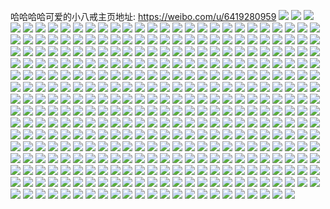 哈哈哈哈可爱的小八戒主页地址: https://weibo.com/u/6419280959 
![](https://wx4.sinaimg.cn/mw2000/0070qEdFly1h9gcznrmmzj30tz0mi0yc.jpg) 
![](https://wx4.sinaimg.cn/mw2000/0070qEdFly1h9es4hrf8bj32c03401kz.jpg) 
![](https://wx4.sinaimg.cn/mw2000/0070qEdFly1h9dodjisgoj31hc0u04cq.jpg) 
![](https://wx4.sinaimg.cn/mw2000/0070qEdFly1h9cndttk2gj30wi1yc4qp.jpg) 
![](https://wx4.sinaimg.cn/mw2000/0070qEdFly1h9chc9cj9xj30u01sxq9d.jpg) 
![](https://wx4.sinaimg.cn/mw2000/0070qEdFly1h9chdk0uaoj30u01sxk02.jpg) 
![](https://wx4.sinaimg.cn/mw2000/0070qEdFly1h9b43jujelj30wi1kzwoq.jpg) 
![](https://wx4.sinaimg.cn/mw2000/0070qEdFly1h9b43kf4r3j30wi1kl7dn.jpg) 
![](https://wx4.sinaimg.cn/mw2000/0070qEdFly1h9b43l3nl4j30wi1lmn7n.jpg) 
![](https://wx4.sinaimg.cn/mw2000/0070qEdFly1h9anef0zsbj32c03404qr.jpg) 
![](https://wx4.sinaimg.cn/mw2000/0070qEdFly1h9ag5jm73oj30u01hcdut.jpg) 
![](https://wx4.sinaimg.cn/mw2000/0070qEdFly1h99tqdwdl0j30u00u077c.jpg) 
![](https://wx4.sinaimg.cn/mw2000/0070qEdFly1h99a2qvev2j30u01hcws7.jpg) 
![](https://wx4.sinaimg.cn/mw2000/0070qEdFly1h98r8rhz93j30wi1ldtln.jpg) 
![](https://wx4.sinaimg.cn/mw2000/0070qEdFly1h98qpjyn0rj32c0340e82.jpg) 
![](https://wx4.sinaimg.cn/mw2000/0070qEdFly1h98qpin3aqj30wi1yckjl.jpg) 
![](https://wx4.sinaimg.cn/mw2000/0070qEdFly1h98dqvr0yej32c0340hdu.jpg) 
![](https://wx4.sinaimg.cn/mw2000/0070qEdFly1h95yxbbw8kj30k00zkaf3.jpg) 
![](https://wx4.sinaimg.cn/mw2000/0070qEdFly1h95n5sj855j30t210cwls.jpg) 
![](https://wx4.sinaimg.cn/mw2000/0070qEdFly1h95n611uzxj30u00zogqw.jpg) 
![](https://wx4.sinaimg.cn/mw2000/0070qEdFly1h95n5tlouzj30tx10qqc7.jpg) 
![](https://wx4.sinaimg.cn/mw2000/0070qEdFly1h95n5rjw52j30tg10c7af.jpg) 
![](https://wx4.sinaimg.cn/mw2000/0070qEdFly1h94vmzyci5j30tz0miqco.jpg) 
![](https://wx4.sinaimg.cn/mw2000/0070qEdFly1h94vn0nt6pj30tz0miwoy.jpg) 
![](https://wx4.sinaimg.cn/mw2000/0070qEdFly1h94hf8awxaj310x1a6qli.jpg) 
![](https://wx4.sinaimg.cn/mw2000/0070qEdFly1h94hf9omyuj31dj1djki5.jpg) 
![](https://wx4.sinaimg.cn/mw2000/0070qEdFly1h94hf761rxj30x41jxgzq.jpg) 
![](https://wx4.sinaimg.cn/mw2000/0070qEdFly1h94hfap2n2j30wh1eitm0.jpg) 
![](https://wx4.sinaimg.cn/mw2000/0070qEdFly1h946p2qgncj30u01hc792.jpg) 
![](https://wx4.sinaimg.cn/mw2000/0070qEdFly1h93fuegps6j31be0zk75j.jpg) 
![](https://wx4.sinaimg.cn/mw2000/0070qEdFly1h92iw2ytxlj32dc35s4qq.jpg) 
![](https://wx4.sinaimg.cn/mw2000/0070qEdFly1h91x1afaaij30wq17gtfc.jpg) 
![](https://wx4.sinaimg.cn/mw2000/0070qEdFly1h91x1bc1lxj30o817gdkb.jpg) 
![](https://wx4.sinaimg.cn/mw2000/0070qEdFly1h91x1bojqtj30wq16tjv6.jpg) 
![](https://wx4.sinaimg.cn/mw2000/0070qEdFly1h91x19vewfj30wr17bjwm.jpg) 
![](https://wx4.sinaimg.cn/mw2000/0070qEdFly1h91x1c2x0cj30wr17j430.jpg) 
![](https://wx4.sinaimg.cn/mw2000/0070qEdFly1h91x1cfp04j30wr17aafs.jpg) 
![](https://wx4.sinaimg.cn/mw2000/0070qEdFly1h90t1gu73sj32c03407wj.jpg) 
![](https://wx4.sinaimg.cn/mw2000/0070qEdFly1h909zzjgraj30wi1l50y1.jpg) 
![](https://wx4.sinaimg.cn/mw2000/0070qEdFly1h8z4x54rdtj30tz0min3m.jpg) 
![](https://wx4.sinaimg.cn/mw2000/0070qEdFly1h8z4xdsu4qj30tz0miagv.jpg) 
![](https://wx4.sinaimg.cn/mw2000/0070qEdFly1h8wqohgwnuj32dc35sqv5.jpg) 
![](https://wx4.sinaimg.cn/mw2000/0070qEdFly1h8r2zns0gdj30wi1l87h9.jpg) 
![](https://wx4.sinaimg.cn/mw2000/0070qEdFly1h8r2zloljjj30wi1l54bw.jpg) 
![](https://wx4.sinaimg.cn/mw2000/0070qEdFly1h8r2zkj5hgj30vm1iz10c.jpg) 
![](https://wx4.sinaimg.cn/mw2000/0070qEdFly1h8r2zkzenpj30wi1fpqcm.jpg) 
![](https://wx4.sinaimg.cn/mw2000/0070qEdFly1h8r2zjur7dj30wi1y415w.jpg) 
![](https://wx4.sinaimg.cn/mw2000/0070qEdFly1h8r2zm8e97j30wi1l8qb5.jpg) 
![](https://wx4.sinaimg.cn/mw2000/0070qEdFly1h8r2zmylotj30wi1kz4b1.jpg) 
![](https://wx4.sinaimg.cn/mw2000/0070qEdFly1h8r2zpsfp1j30wi1yc1kx.jpg) 
![](https://wx4.sinaimg.cn/mw2000/0070qEdFly1h8r2zrxk11j30wi1yc7wh.jpg) 
![](https://wx4.sinaimg.cn/mw2000/0070qEdFly1h8qz1oik81j30u0140gue.jpg) 
![](https://wx4.sinaimg.cn/mw2000/0070qEdFly1h8qz1pb4uzj30u0140qdz.jpg) 
![](https://wx4.sinaimg.cn/mw2000/0070qEdFly1h8qoxt58dkj30wi1l2dst.jpg) 
![](https://wx4.sinaimg.cn/mw2000/0070qEdFly1h8qoxtsvlij30mt1kvn7g.jpg) 
![](https://wx4.sinaimg.cn/mw2000/0070qEdFly1h8qoxse3flj30m91l3wlg.jpg) 
![](https://wx4.sinaimg.cn/mw2000/0070qEdFly1h8njqpjjx3j30wi1lxh1n.jpg) 
![](https://wx4.sinaimg.cn/mw2000/0070qEdFly1h8njqstrq7j30wi1yc4qq.jpg) 
![](https://wx4.sinaimg.cn/mw2000/0070qEdFly1h8njqto8tuj30u01hc4al.jpg) 
![](https://wx4.sinaimg.cn/mw2000/0070qEdFly1h8njqwua1jj30zg1baqfb.jpg) 
![](https://wx4.sinaimg.cn/mw2000/0070qEdFly1h8njqxbfhej30zg1ba0wg.jpg) 
![](https://wx4.sinaimg.cn/mw2000/0070qEdFly1h8mbqo3303j30wi1kvkar.jpg) 
![](https://wx4.sinaimg.cn/mw2000/0070qEdFly1h8mbu9p1s7j30wi1l1dsq.jpg) 
![](https://wx4.sinaimg.cn/mw2000/0070qEdFly1h8mbu7qus1j30wi1l64by.jpg) 
![](https://wx4.sinaimg.cn/mw2000/0070qEdFly1h8mbubky1bj30wi1ljamx.jpg) 
![](https://wx4.sinaimg.cn/mw2000/0070qEdFly1h8lwut7atlj32c0340qv6.jpg) 
![](https://wx4.sinaimg.cn/mw2000/0070qEdFly1h8lwvezarej30u01hc4ap.jpg) 
![](https://wx4.sinaimg.cn/mw2000/0070qEdFly1h8ky4wyybaj30mi0petdz.jpg) 
![](https://wx4.sinaimg.cn/mw2000/0070qEdFly1h8k1hph4tnj30wi1lcan7.jpg) 
![](https://wx4.sinaimg.cn/mw2000/0070qEdFly1h8k1hsxq1fj30wi1ljgwh.jpg) 
![](https://wx4.sinaimg.cn/mw2000/0070qEdFly1h8k1hpxjltj30hu0wiwj5.jpg) 
![](https://wx4.sinaimg.cn/mw2000/0070qEdFly1h8hqgoqbwej30lc1a876f.jpg) 
![](https://wx4.sinaimg.cn/mw2000/0070qEdFly1h8fw9fxgbqj30ug1gk7ap.jpg) 
![](https://wx4.sinaimg.cn/mw2000/0070qEdFly1h8d0jqx0l4j30f10u07b2.jpg) 
![](https://wx4.sinaimg.cn/mw2000/0070qEdFly1h8ctr51yspj30wi1l5n7m.jpg) 
![](https://wx4.sinaimg.cn/mw2000/0070qEdFly1h8ctqy7vn0j30wi1yce81.jpg) 
![](https://wx4.sinaimg.cn/mw2000/0070qEdFly1h8ctroxwiqj31cy0tyqen.jpg) 
![](https://wx4.sinaimg.cn/mw2000/0070qEdFly1h8ctrndc9ej31fu0tzn99.jpg) 
![](https://wx4.sinaimg.cn/mw2000/0070qEdFly1h8cltcuamoj31hc0u0n4s.jpg) 
![](https://wx4.sinaimg.cn/mw2000/0070qEdFly1h89o4rn58oj32c03401ky.jpg) 
![](https://wx4.sinaimg.cn/mw2000/0070qEdFly1h89o57otblj30wi1ldwof.jpg) 
![](https://wx4.sinaimg.cn/mw2000/0070qEdFly1h893k979vxj30re0mh11f.jpg) 
![](https://wx4.sinaimg.cn/mw2000/0070qEdFly1h88i1831z3j30mi0u0gqn.jpg) 
![](https://wx4.sinaimg.cn/mw2000/0070qEdFly1h88i18j5p3j30mi0u0gqv.jpg) 
![](https://wx4.sinaimg.cn/mw2000/0070qEdFly1h88i17ppguj30mi0u0dlz.jpg) 
![](https://wx4.sinaimg.cn/mw2000/0070qEdFly1h88i18wi7gj313u0rmqbz.jpg) 
![](https://wx4.sinaimg.cn/mw2000/0070qEdFly1h87szs2rttj30wi1l447d.jpg) 
![](https://wx4.sinaimg.cn/mw2000/0070qEdFly1h87sztipg3j30wi1lkamy.jpg) 
![](https://wx4.sinaimg.cn/mw2000/0070qEdFly1h87f34zupoj30tz0mijy9.jpg) 
![](https://wx4.sinaimg.cn/mw2000/0070qEdFly1h852vejuzhj31o02yohdv.jpg) 
![](https://wx4.sinaimg.cn/mw2000/0070qEdFly1h852yo8wsxj32c03401kz.jpg) 
![](https://wx4.sinaimg.cn/mw2000/0070qEdFly1h852vfnbw8j313u0tgwub.jpg) 
![](https://wx4.sinaimg.cn/mw2000/0070qEdFly1h852yd4ctrj335s35s4qu.jpg) 
![](https://wx4.sinaimg.cn/mw2000/0070qEdFly1h84a25ygk9j30wi1yce81.jpg) 
![](https://wx4.sinaimg.cn/mw2000/0070qEdFly1h83j400xvdj30mi0sdafa.jpg) 
![](https://wx4.sinaimg.cn/mw2000/0070qEdFly1h82tjetlymj30mi0u0jwp.jpg) 
![](https://wx4.sinaimg.cn/mw2000/0070qEdFly1h82tjf2bnnj30mi0u0jyo.jpg) 
![](https://wx4.sinaimg.cn/mw2000/0070qEdFly1h82tjejcgyj30mi0u0gos.jpg) 
![](https://wx4.sinaimg.cn/mw2000/0070qEdFly1h82tjfe1etj313u0tutl5.jpg) 
![](https://wx4.sinaimg.cn/mw2000/0070qEdFly1h82tjfmwvvj30mi0u0tcz.jpg) 
![](https://wx4.sinaimg.cn/mw2000/0070qEdFly1h82tjfvqbxj30mi0u0tbs.jpg) 
![](https://wx4.sinaimg.cn/mw2000/0070qEdFly1h7zyzqx0s9j30wi1gzdri.jpg) 
![](https://wx4.sinaimg.cn/mw2000/0070qEdFly1h7zyzq5514j30wi1h7wph.jpg) 
![](https://wx4.sinaimg.cn/mw2000/0070qEdFly1h7zyzrj1s9j30wi1gyqe6.jpg) 
![](https://wx4.sinaimg.cn/mw2000/0070qEdFly1h7zyzsa59kj30wi1huwpx.jpg) 
![](https://wx4.sinaimg.cn/mw2000/0070qEdFly1h7zyzsy502j30wi1h3tjm.jpg) 
![](https://wx4.sinaimg.cn/mw2000/0070qEdFly1h7zyzu98kdj30wi1hgwp5.jpg) 
![](https://wx4.sinaimg.cn/mw2000/0070qEdFly1h7zv0eq7tpj30u01hcn6p.jpg) 
![](https://wx4.sinaimg.cn/mw2000/0070qEdFly1h7ymx5soe5j30qr0yagpt.jpg) 
![](https://wx4.sinaimg.cn/mw2000/0070qEdFly1h7wxup1bp1j32c0340qv5.jpg) 
![](https://wx4.sinaimg.cn/mw2000/0070qEdFly1h7wxutz7jij32c03401kz.jpg) 
![](https://wx4.sinaimg.cn/mw2000/0070qEdFly1h7vtrnxex7j313u0tuwnd.jpg) 
![](https://wx4.sinaimg.cn/mw2000/0070qEdFly1h7vtsa6ze6j33402c07wj.jpg) 
![](https://wx4.sinaimg.cn/mw2000/0070qEdFly1h7vtscb6dzj32c03404qr.jpg) 
![](https://wx4.sinaimg.cn/mw2000/0070qEdFly1h7viopb2bpj30mi0u0gq5.jpg) 
![](https://wx4.sinaimg.cn/mw2000/0070qEdFly1h7viopwwdmj313u0tun4u.jpg) 
![](https://wx4.sinaimg.cn/mw2000/0070qEdFly1h7ss41rzmsj32c0340kjm.jpg) 
![](https://wx4.sinaimg.cn/mw2000/0070qEdFly1h7ss48vwvcj32c03404qs.jpg) 
![](https://wx4.sinaimg.cn/mw2000/0070qEdFly1h7pzxppddij30tz0mitg8.jpg) 
![](https://wx4.sinaimg.cn/mw2000/0070qEdFly1h7owq7706lj32qa35sqv9.jpg) 
![](https://wx4.sinaimg.cn/mw2000/0070qEdFly1h7op0998knj32c0340kjn.jpg) 
![](https://wx4.sinaimg.cn/mw2000/0070qEdFly1h7op0levgmj32c0340qv6.jpg) 
![](https://wx4.sinaimg.cn/mw2000/0070qEdFly1h7op04xjrbj32c0340hdu.jpg) 
![](https://wx4.sinaimg.cn/mw2000/0070qEdFly1h7np5m9m2nj30u01hcqhe.jpg) 
![](https://wx4.sinaimg.cn/mw2000/0070qEdFly1h7noq5ywtwj30u01hch0h.jpg) 
![](https://wx4.sinaimg.cn/mw2000/0070qEdFly1h7noq80rrrj31o02yo4qr.jpg) 
![](https://wx4.sinaimg.cn/mw2000/0070qEdFly1h7noqzx3bmj32c0340npe.jpg) 
![](https://wx4.sinaimg.cn/mw2000/0070qEdFly1h7mj106nhsj30t70j8k0s.jpg) 
![](https://wx4.sinaimg.cn/mw2000/0070qEdFly1h7m8wa1gbfj30ty0gzagp.jpg) 
![](https://wx4.sinaimg.cn/mw2000/0070qEdFly1h7m8w9jtxtj30o30dumzt.jpg) 
![](https://wx4.sinaimg.cn/mw2000/0070qEdFly1h7m8w5bej9j30wi1ycgvo.jpg) 
![](https://wx4.sinaimg.cn/mw2000/0070qEdFly1h7m8wepsbcj32u01le1kx.jpg) 
![](https://wx4.sinaimg.cn/mw2000/0070qEdFly1h7lh5tngl8j30sg28l1kx.jpg) 
![](https://wx4.sinaimg.cn/mw2000/0070qEdFly1h7lh5uli7zj30sg2f6ayx.jpg) 
![](https://wx4.sinaimg.cn/mw2000/0070qEdFly1h7lh5vkwm9j30sg1ryaox.jpg) 
![](https://wx4.sinaimg.cn/mw2000/0070qEdFly1h7lh5wk8kpj30sg1qm7m9.jpg) 
![](https://wx4.sinaimg.cn/mw2000/0070qEdFly1h7kohyzh2bj30wi17c7da.jpg) 
![](https://wx4.sinaimg.cn/mw2000/0070qEdFly1h7k7ku9x7xj30wi1llqtq.jpg) 
![](https://wx4.sinaimg.cn/mw2000/0070qEdFly1h7k7kvhakrj30wi1lg7t5.jpg) 
![](https://wx4.sinaimg.cn/mw2000/0070qEdFly1h7k7kwfclrj30wi1lgk64.jpg) 
![](https://wx4.sinaimg.cn/mw2000/0070qEdFly1h7k7kx6fofj30zj0jzwpk.jpg) 
![](https://wx4.sinaimg.cn/mw2000/0070qEdFly1h7k6mxoxnvj30wi1l5k8v.jpg) 
![](https://wx4.sinaimg.cn/mw2000/0070qEdFly1h7k6mzjlu1j32dc35s1ky.jpg) 
![](https://wx4.sinaimg.cn/mw2000/0070qEdFly1h7k6n7hl9gj30wi1kgdx9.jpg) 
![](https://wx4.sinaimg.cn/mw2000/0070qEdFly1h7k6n1uslkj30wi1yc1kx.jpg) 
![](https://wx4.sinaimg.cn/mw2000/0070qEdFly1h7k6mwz202j30wi1ycb29.jpg) 
![](https://wx4.sinaimg.cn/mw2000/0070qEdFly1h7k6nty8enj30wi1fvtgh.jpg) 
![](https://wx4.sinaimg.cn/mw2000/0070qEdFly1h7jlbdfw10j30wi1kgdx9.jpg) 
![](https://wx4.sinaimg.cn/mw2000/0070qEdFly1h7jld60n2oj30u01fcn79.jpg) 
![](https://wx4.sinaimg.cn/mw2000/0070qEdFly1h7jlbwx0ggj30u00jsq8c.jpg) 
![](https://wx4.sinaimg.cn/mw2000/0070qEdFly1h7hsiibzjzj30w81lj7lb.jpg) 
![](https://wx4.sinaimg.cn/mw2000/0070qEdFly1h7hsijqi4zj30wi1lddyt.jpg) 
![](https://wx4.sinaimg.cn/mw2000/0070qEdFly1h7hsjajsbhj30u01hcgxk.jpg) 
![](https://wx4.sinaimg.cn/mw2000/0070qEdFly1h7gpdv2sz0j30u01hcq5x.jpg) 
![](https://wx4.sinaimg.cn/mw2000/0070qEdFly1h7gpec6152j30sg1bgdgf.jpg) 
![](https://wx4.sinaimg.cn/mw2000/0070qEdFly1h7gpedfmf3j30sg1bgtur.jpg) 
![](https://wx4.sinaimg.cn/mw2000/0070qEdFly1h7g35hi74bj30u01hcq7x.jpg) 
![](https://wx4.sinaimg.cn/mw2000/0070qEdFly1h7g35im0arj32ub2bkx6p.jpg) 
![](https://wx4.sinaimg.cn/mw2000/0070qEdFly1h7flzvhxxfj32ub2bkx6p.jpg) 
![](https://wx4.sinaimg.cn/mw2000/0070qEdFly1h7fgofuw2cj3340340qv8.jpg) 
![](https://wx4.sinaimg.cn/mw2000/0070qEdFly1h7fgocwg9zj32c0340npe.jpg) 
![](https://wx4.sinaimg.cn/mw2000/0070qEdFly1h7fgp43gwnj33402c0e83.jpg) 
![](https://wx4.sinaimg.cn/mw2000/0070qEdFly1h7ee3jnxrij30wi1lsdii.jpg) 
![](https://wx4.sinaimg.cn/mw2000/0070qEdFly1h7ee3im1xxj32bm14inpd.jpg) 
![](https://wx4.sinaimg.cn/mw2000/0070qEdFly1h7ee3xrfd9j30u017ogrx.jpg) 
![](https://wx4.sinaimg.cn/mw2000/0070qEdFly1h7ee3k82tfj30wi0gbdgc.jpg) 
![](https://wx4.sinaimg.cn/mw2000/0070qEdFly1h7ee3kqtdaj30wi0fuab4.jpg) 
![](https://wx4.sinaimg.cn/mw2000/0070qEdFly1h7ee3ln7pfj333y1j5qv5.jpg) 
![](https://wx4.sinaimg.cn/mw2000/0070qEdFly1h7ddvc6gkvj32c0340kjm.jpg) 
![](https://wx4.sinaimg.cn/mw2000/0070qEdFly1h7ddv9son9j32c0340kjn.jpg) 
![](https://wx4.sinaimg.cn/mw2000/0070qEdFly1h7ddvedhmsj30u01hcq45.jpg) 
![](https://wx4.sinaimg.cn/mw2000/0070qEdFly1h7c5f8n2szj31z41z4gnu.jpg) 
![](https://wx4.sinaimg.cn/mw2000/0070qEdFly1h7c5f96h56j31z41z4k52.jpg) 
![](https://wx4.sinaimg.cn/mw2000/0070qEdFly1h7c5f6omwrj31z41z4h7f.jpg) 
![](https://wx4.sinaimg.cn/mw2000/0070qEdFly1h7c5f5xrdnj30zk0zk0wk.jpg) 
![](https://wx4.sinaimg.cn/mw2000/0070qEdFly1h7c5f7h7l0j31z41z4abl.jpg) 
![](https://wx4.sinaimg.cn/mw2000/0070qEdFly1h7c5f85310j31z41z4acl.jpg) 
![](https://wx4.sinaimg.cn/mw2000/0070qEdFly1h7b0yi66qgj30u01hc13l.jpg) 
![](https://wx4.sinaimg.cn/mw2000/0070qEdFly1h79vry1cy0j32c0340b2a.jpg) 
![](https://wx4.sinaimg.cn/mw2000/0070qEdFly1h78l08a9c8j32c0340b2a.jpg) 
![](https://wx4.sinaimg.cn/mw2000/0070qEdFly1h78l0c179xj30tz0mi769.jpg) 
![](https://wx4.sinaimg.cn/mw2000/0070qEdFly1h788jw6l71j30u01hcgua.jpg) 
![](https://wx4.sinaimg.cn/mw2000/0070qEdFly1h77kh25tm2j30hs0fe3zf.jpg) 
![](https://wx4.sinaimg.cn/mw2000/0070qEdFly1h77kh2ed73j30xc0gpdhv.jpg) 
![](https://wx4.sinaimg.cn/mw2000/0070qEdFly1h77kgqpfffj30wh0i43z6.jpg) 
![](https://wx4.sinaimg.cn/mw2000/0070qEdFly1h77kgsruqpj30u01hcwun.jpg) 
![](https://wx4.sinaimg.cn/mw2000/0070qEdFly1h77kgwmtssj32c03404qs.jpg) 
![](https://wx4.sinaimg.cn/mw2000/0070qEdFly1h769iefhaxj30wh0i474u.jpg) 
![](https://wx4.sinaimg.cn/mw2000/0070qEdFly1h769iqvkrtj32c0340hdu.jpg) 
![](https://wx4.sinaimg.cn/mw2000/0070qEdFly1h73zy3uw28j32dc35sh4p.jpg) 
![](https://wx4.sinaimg.cn/mw2000/0070qEdFly1h73zy1fksgj32dc35s7wj.jpg) 
![](https://wx4.sinaimg.cn/mw2000/0070qEdFly1h73zy4sd9xj30sg1ikwj3.jpg) 
![](https://wx4.sinaimg.cn/mw2000/0070qEdFly1h73ubzjxzuj30u01gpgt7.jpg) 
![](https://wx4.sinaimg.cn/mw2000/0070qEdFly1h73ubzwa3vj30u01h1n2e.jpg) 
![](https://wx4.sinaimg.cn/mw2000/0070qEdFly1h73t48xe1cj30u0116ac9.jpg) 
![](https://wx4.sinaimg.cn/mw2000/0070qEdFly1h73t49a0z7j30u00u0wgs.jpg) 
![](https://wx4.sinaimg.cn/mw2000/0070qEdFly1h73e3zn7wej30u0140ac6.jpg) 
![](https://wx4.sinaimg.cn/mw2000/0070qEdFly1h73e3zz6l4j30u01hcwgz.jpg) 
![](https://wx4.sinaimg.cn/mw2000/0070qEdFly1h73e3zc5ovj30u01hc414.jpg) 
![](https://wx4.sinaimg.cn/mw2000/0070qEdFly1h73e40i7puj30u01syq4x.jpg) 
![](https://wx4.sinaimg.cn/mw2000/0070qEdFly1h73e43wpwhj30u01sy0zp.jpg) 
![](https://wx4.sinaimg.cn/mw2000/0070qEdFly1h73e471axtj30u01sywle.jpg) 
![](https://wx4.sinaimg.cn/mw2000/0070qEdFly1h73e47j13wj30tj1gidlr.jpg) 
![](https://wx4.sinaimg.cn/mw2000/0070qEdFly1h73e47u6p7j30u01hcjtd.jpg) 
![](https://wx4.sinaimg.cn/mw2000/0070qEdFly1h73e486ad4j30u01hcgru.jpg) 
![](https://wx4.sinaimg.cn/mw2000/0070qEdFly1h72u3cx556j30u0140438.jpg) 
![](https://wx4.sinaimg.cn/mw2000/0070qEdFly1h71js2q6eoj30u01e210n.jpg) 
![](https://wx4.sinaimg.cn/mw2000/0070qEdFly1h71js35mitj30t01g8myp.jpg) 
![](https://wx4.sinaimg.cn/mw2000/0070qEdFly1h70j5rg22rj30u0140q77.jpg) 
![](https://wx4.sinaimg.cn/mw2000/0070qEdFly1h6zvev6gltj30to1h576q.jpg) 
![](https://wx4.sinaimg.cn/mw2000/0070qEdFly1h6zcjdi4obj31400u0t9z.jpg) 
![](https://wx4.sinaimg.cn/mw2000/0070qEdFly1h6yoov03roj30u01hcgrg.jpg) 
![](https://wx4.sinaimg.cn/mw2000/0070qEdFly1h6rx13li1xj30w0092gma.jpg) 
![](https://wx4.sinaimg.cn/mw2000/0070qEdFly1h6nmnqn3wlj30u01h8myh.jpg) 
![](https://wx4.sinaimg.cn/mw2000/0070qEdFly1h6nmnr6x78j30u01hkq4c.jpg) 
![](https://wx4.sinaimg.cn/mw2000/0070qEdFly1h6nmnpo0odj30u01hb0u1.jpg) 
![](https://wx4.sinaimg.cn/mw2000/0070qEdFly1h6nmnrqc02j30u01h1t99.jpg) 
![](https://wx4.sinaimg.cn/mw2000/0070qEdFly1h6nmnsekz9j30u01gwjry.jpg) 
![](https://wx4.sinaimg.cn/mw2000/0070qEdFly1h6nmnsvgp2j30u01hhn18.jpg) 
![](https://wx4.sinaimg.cn/mw2000/0070qEdFly1h6n85afi0gj30u0140mxz.jpg) 
![](https://wx4.sinaimg.cn/mw2000/0070qEdFly1h6n85asaocj31400u0q5j.jpg) 
![](https://wx4.sinaimg.cn/mw2000/0070qEdFly1h6n85a2oe5j30u0140wh3.jpg) 
![](https://wx4.sinaimg.cn/mw2000/0070qEdFly1h6m4o3ydrxj30u01hb0ty.jpg) 
![](https://wx4.sinaimg.cn/mw2000/0070qEdFly1h6m4o3he2uj30u01hdgmm.jpg) 
![](https://wx4.sinaimg.cn/mw2000/0070qEdFly1h6m4o4gp9uj30u01gywfl.jpg) 
![](https://wx4.sinaimg.cn/mw2000/0070qEdFly1h6m4nn9tqwj30sg1c047d.jpg) 
![](https://wx4.sinaimg.cn/mw2000/0070qEdFly1h6m4nnu51zj30sg2afn8q.jpg) 
![](https://wx4.sinaimg.cn/mw2000/0070qEdFly1h6m4nmqaaxj30sg1bumz8.jpg) 
![](https://wx4.sinaimg.cn/mw2000/0070qEdFly1h6lev5k35mj30u01400y6.jpg) 
![](https://wx4.sinaimg.cn/mw2000/0070qEdFly1h6lev4y2llj30mi0u0t9b.jpg) 
![](https://wx4.sinaimg.cn/mw2000/0070qEdFly1h6k2sytze9j30u01hc3zs.jpg) 
![](https://wx4.sinaimg.cn/mw2000/0070qEdFly1h6k2t0xvi7j30u01hbq8n.jpg) 
![](https://wx4.sinaimg.cn/mw2000/0070qEdFly1h6jv19uv95j30u0140qdq.jpg) 
![](https://wx4.sinaimg.cn/mw2000/0070qEdFly1h6jv1albm6j30sg1bqqfv.jpg) 
![](https://wx4.sinaimg.cn/mw2000/0070qEdFly1h6jv1b41kdj30sg1bs7b8.jpg) 
![](https://wx4.sinaimg.cn/mw2000/0070qEdFly1h6jujjzfsoj30u01hdtdj.jpg) 
![](https://wx4.sinaimg.cn/mw2000/0070qEdFly1h6jujj78bvj30wi0i57cy.jpg) 
![](https://wx4.sinaimg.cn/mw2000/0070qEdFly1h6jujl1zrmj30wi0i7gqc.jpg) 
![](https://wx4.sinaimg.cn/mw2000/0070qEdFly1h6jujn2km0j30wi0ieq6a.jpg) 
![](https://wx4.sinaimg.cn/mw2000/0070qEdFly1h6jul275voj30wi0hugrz.jpg) 
![](https://wx4.sinaimg.cn/mw2000/0070qEdFly1h6jujmhzy0j30wi0ia778.jpg) 
![](https://wx4.sinaimg.cn/mw2000/0070qEdFly1h6jujlyt9xj30wi0i20vj.jpg) 
![](https://wx4.sinaimg.cn/mw2000/0070qEdFly1h6jujlf7azj30wi0iagmg.jpg) 
![](https://wx4.sinaimg.cn/mw2000/0070qEdFly1h6j3hmbgjsj31hc0u047c.jpg) 
![](https://wx4.sinaimg.cn/mw2000/0070qEdFly1h6ixchsopij30mi0u0n2h.jpg) 
![](https://wx4.sinaimg.cn/mw2000/0070qEdFly1h6ixc8us8aj30u01hcndn.jpg) 
![](https://wx4.sinaimg.cn/mw2000/0070qEdFly1h6hziacp2qj30u01hcmyi.jpg) 
![](https://wx4.sinaimg.cn/mw2000/0070qEdFly1h6hziaqwe7j30u0140afy.jpg) 
![](https://wx4.sinaimg.cn/mw2000/0070qEdFly1h6hzi7fuiuj30u0140tcg.jpg) 
![](https://wx4.sinaimg.cn/mw2000/0070qEdFly1h6hp3qpiblj30u01syn2x.jpg) 
![](https://wx4.sinaimg.cn/mw2000/0070qEdFly1h6g841p87aj30pv0svjuw.jpg) 
![](https://wx4.sinaimg.cn/mw2000/0070qEdFly1h6fa3b1f63j30j60c90u0.jpg) 
![](https://wx4.sinaimg.cn/mw2000/0070qEdFly1h6f3rekqg7j30u01h5q8g.jpg) 
![](https://wx4.sinaimg.cn/mw2000/0070qEdFly1h6f3re5t7hj30u01hb0zk.jpg) 
![](https://wx4.sinaimg.cn/mw2000/0070qEdFly1h6crdpwdizj30u0140dlf.jpg) 
![](https://wx4.sinaimg.cn/mw2000/0070qEdFly1h6crdpb056j30p318njsq.jpg) 
![](https://wx4.sinaimg.cn/mw2000/0070qEdFly1h6cpz4vkqoj30u01h3jzi.jpg) 
![](https://wx4.sinaimg.cn/mw2000/0070qEdFly1h6cpz5hdwgj30u01gmjz9.jpg) 
![](https://wx4.sinaimg.cn/mw2000/0070qEdFly1h6cpz47b33j30u01ifgu3.jpg) 
![](https://wx4.sinaimg.cn/mw2000/0070qEdFly1h6cpz7s3vuj30u01sy45a.jpg) 
![](https://wx4.sinaimg.cn/mw2000/0070qEdFly1h6cp57phe5j30u0140795.jpg) 
![](https://wx4.sinaimg.cn/mw2000/0070qEdFly1h6coc8qpxqj30py0qhdgw.jpg) 
![](https://wx4.sinaimg.cn/mw2000/0070qEdFly1h6b42ztm75j31400u0q8d.jpg) 
![](https://wx4.sinaimg.cn/mw2000/0070qEdFly1h6b4316fylj30u0140wj5.jpg) 
![](https://wx4.sinaimg.cn/mw2000/0070qEdFly1h6b4dlje6bj30mi0lewi4.jpg) 
![](https://wx4.sinaimg.cn/mw2000/0070qEdFly1h6b4av49goj30u0140mzj.jpg) 
![](https://wx4.sinaimg.cn/mw2000/0070qEdFly1h6b4avkwjsj30sm0x4q77.jpg) 
![](https://wx4.sinaimg.cn/mw2000/0070qEdFly1h6b3jad6loj30u01h2dlv.jpg) 
![](https://wx4.sinaimg.cn/mw2000/0070qEdFly1h6b3jatkq6j30u01h0797.jpg) 
![](https://wx4.sinaimg.cn/mw2000/0070qEdFly1h6b3j93jpfj30u01heq3p.jpg) 
![](https://wx4.sinaimg.cn/mw2000/0070qEdFly1h6aono72xuj30u00wqdgi.jpg) 
![](https://wx4.sinaimg.cn/mw2000/0070qEdFly1h69pzpo4vpj30u01h70za.jpg) 
![](https://wx4.sinaimg.cn/mw2000/0070qEdFly1h69pzq6hrsj30u01gzju8.jpg) 
![](https://wx4.sinaimg.cn/mw2000/0070qEdFly1h69pzoyu0yj30u01h7do4.jpg) 
![](https://wx4.sinaimg.cn/mw2000/0070qEdFly1h69pzwwowrj30u01syn76.jpg) 
![](https://wx4.sinaimg.cn/mw2000/0070qEdFly1h69q01enr4j30u01sytja.jpg) 
![](https://wx4.sinaimg.cn/mw2000/0070qEdFly1h69q029zpej30u01qlqdp.jpg) 
![](https://wx4.sinaimg.cn/mw2000/0070qEdFly1h69q02zks6j30u01m0qdp.jpg) 
![](https://wx4.sinaimg.cn/mw2000/0070qEdFly1h69q03sh6qj30u01m6dki.jpg) 
![](https://wx4.sinaimg.cn/mw2000/0070qEdFly1h69q08lnlzj30u01syk0g.jpg) 
![](https://wx4.sinaimg.cn/mw2000/0070qEdFly1h69lkvqtzwj30u01hcn5k.jpg) 
![](https://wx4.sinaimg.cn/mw2000/0070qEdFly1h69lkvhwhej30u0140n89.jpg) 
![](https://wx4.sinaimg.cn/mw2000/0070qEdFly1h69lkw21fpj30u01hcn5b.jpg) 
![](https://wx4.sinaimg.cn/mw2000/0070qEdFly1h69awd1zqcj30u01guwjv.jpg) 
![](https://wx4.sinaimg.cn/mw2000/0070qEdFly1h68we0bii6j30u01fy0ye.jpg) 
![](https://wx4.sinaimg.cn/mw2000/0070qEdFly1h68wdzy57rj30u01futdn.jpg) 
![](https://wx4.sinaimg.cn/mw2000/0070qEdFly1h68dvuuvogj30u00u010k.jpg) 
![](https://wx4.sinaimg.cn/mw2000/0070qEdFly1h686rbtt8mj30u01guwla.jpg) 
![](https://wx4.sinaimg.cn/mw2000/0070qEdFly1h686rcdduij30u01heq52.jpg) 
![](https://wx4.sinaimg.cn/mw2000/0070qEdFly1h686rb9n6qj30u01h7q9z.jpg) 
![](https://wx4.sinaimg.cn/mw2000/0070qEdFly1h686rcu4kvj30u01hetau.jpg) 
![](https://wx4.sinaimg.cn/mw2000/0070qEdFly1h66frudkgbj30om0budib.jpg) 
![](https://wx4.sinaimg.cn/mw2000/0070qEdFly1h663uj11olj30sg0sggme.jpg) 
![](https://wx4.sinaimg.cn/mw2000/0070qEdFly1h65wf5xn1aj30u01g0n4t.jpg) 
![](https://wx4.sinaimg.cn/mw2000/0070qEdFly1h65wf5h5i3j30u01f7tb3.jpg) 
![](https://wx4.sinaimg.cn/mw2000/0070qEdFly1h65u3m2448j30u01sxt9n.jpg) 
![](https://wx4.sinaimg.cn/mw2000/0070qEdFly1h65a4wnfayj30u00u078q.jpg) 
![](https://wx4.sinaimg.cn/mw2000/0070qEdFly1h65a5c9rubj30u0140753.jpg) 
![](https://wx4.sinaimg.cn/mw2000/0070qEdFly1h64n8dbk6lj30u01hnq52.jpg) 
![](https://wx4.sinaimg.cn/mw2000/0070qEdFly1h648nk0o2zj30u0141dq3.jpg) 
![](https://wx4.sinaimg.cn/mw2000/0070qEdFly1h648nkjwmmj30pu1bt0x3.jpg) 
![](https://wx4.sinaimg.cn/mw2000/0070qEdFly1h61fwjlyptj30u01g5wjh.jpg) 
![](https://wx4.sinaimg.cn/mw2000/0070qEdFly1h61fwj4mpdj30u01hcn2j.jpg) 
![](https://wx4.sinaimg.cn/mw2000/0070qEdFly1h60b13cvimj30u0140gn4.jpg) 
![](https://wx4.sinaimg.cn/mw2000/0070qEdFly1h60b13ur7vj31400u0jzz.jpg) 
![](https://wx4.sinaimg.cn/mw2000/0070qEdFly1h5zi7naf5wj30u01bijub.jpg) 
![](https://wx4.sinaimg.cn/mw2000/0070qEdFly1h5z1xi8cvgj30u01hcdnj.jpg) 
![](https://wx4.sinaimg.cn/mw2000/0070qEdFly1h5z1xil3r0j30pp0y042v.jpg) 
![](https://wx4.sinaimg.cn/mw2000/0070qEdFly1h5z1xjfdn4j30u0140wfi.jpg) 
![](https://wx4.sinaimg.cn/mw2000/0070qEdFly1h5wx110dc5j30u01syjvc.jpg) 
![](https://wx4.sinaimg.cn/mw2000/0070qEdFly1h5wx11g446j30on1hc3zn.jpg) 
![](https://wx4.sinaimg.cn/mw2000/0070qEdFly1h5wwz8twnvj30u00u077r.jpg) 
![](https://wx4.sinaimg.cn/mw2000/0070qEdFly1h5wwz9awruj30u0140afx.jpg) 
![](https://wx4.sinaimg.cn/mw2000/0070qEdFly1h5wwz9y6s7j30u0140jwm.jpg) 
![](https://wx4.sinaimg.cn/mw2000/0070qEdFly1h5wocvaxssj30u01h0grk.jpg) 
![](https://wx4.sinaimg.cn/mw2000/0070qEdFly1h5wocvxk4aj30u01h4gmq.jpg) 
![](https://wx4.sinaimg.cn/mw2000/0070qEdFly1h5wocugpucj30u01h7jso.jpg) 
![](https://wx4.sinaimg.cn/mw2000/0070qEdFly1h5wmwesix0j30u20u0gp5.jpg) 
![](https://wx4.sinaimg.cn/mw2000/0070qEdFly1h5wmwftzfgj30u01hcaij.jpg) 
![](https://wx4.sinaimg.cn/mw2000/0070qEdFly1h5vxtdszhqj30u010u431.jpg) 
![](https://wx4.sinaimg.cn/mw2000/0070qEdFly1h5veyfcurpj30u01gqjxn.jpg) 
![](https://wx4.sinaimg.cn/mw2000/0070qEdFly1h5veyk4duoj30u01sy0ys.jpg) 
![](https://wx4.sinaimg.cn/mw2000/0070qEdFly1h5uvhvsu59j30u012cagb.jpg) 
![](https://wx4.sinaimg.cn/mw2000/0070qEdFly1h5uvhwpoq1j30u0140guj.jpg) 
![](https://wx4.sinaimg.cn/mw2000/0070qEdFly1h5t913h81kj30u019sdom.jpg) 
![](https://wx4.sinaimg.cn/mw2000/0070qEdFly1h5t913yy45j30u01b010e.jpg) 
![](https://wx4.sinaimg.cn/mw2000/0070qEdFly1h5sk005ijdj30tu13ujuu.jpg) 
![](https://wx4.sinaimg.cn/mw2000/0070qEdFly1h5sk00hhwrj30tu13uagh.jpg) 
![](https://wx4.sinaimg.cn/mw2000/0070qEdFly1h5r9mo9zinj30tz1cpn74.jpg) 
![](https://wx4.sinaimg.cn/mw2000/0070qEdFly1h5r7dvcq98j30jg0jgdjb.jpg) 
![](https://wx4.sinaimg.cn/mw2000/0070qEdFly1h5r7dvlhf2j30jg0jggmd.jpg) 
![](https://wx4.sinaimg.cn/mw2000/0070qEdFly1h5q8mujiitj30u012cn4f.jpg) 
![](https://wx4.sinaimg.cn/mw2000/0070qEdFly1h5q8msjxp9j30u011iwmp.jpg) 
![](https://wx4.sinaimg.cn/mw2000/0070qEdFly1h5q8mv301rj30u00u0dlo.jpg) 
![](https://wx4.sinaimg.cn/mw2000/0070qEdFly1h5oxob2fczj31830u0jxz.jpg) 
![](https://wx4.sinaimg.cn/mw2000/0070qEdFly1h5oxobgnqoj30u0140jx8.jpg) 
![](https://wx4.sinaimg.cn/mw2000/0070qEdFly1h5oxobssx5j30u00u043q.jpg) 
![](https://wx4.sinaimg.cn/mw2000/0070qEdFly1h5oxoas0wnj30u0140ad0.jpg) 
![](https://wx4.sinaimg.cn/mw2000/0070qEdFly1h5nveeix1lj30u0140gv8.jpg) 
![](https://wx4.sinaimg.cn/mw2000/0070qEdFly1h5nvf8u3xkj30u00u0die.jpg) 
![](https://wx4.sinaimg.cn/mw2000/0070qEdFly1h5nvf8h2coj30u40u0dkf.jpg) 
![](https://wx4.sinaimg.cn/mw2000/0070qEdFly1h5mup1zil8j30u01407cu.jpg) 
![](https://wx4.sinaimg.cn/mw2000/0070qEdFly1h5muqr56y6j30u01sy44v.jpg) 
![](https://wx4.sinaimg.cn/mw2000/0070qEdFly1h5murwwg8dj313l0nrn4d.jpg) 
![](https://wx4.sinaimg.cn/mw2000/0070qEdFly1h5muzaxi0jj30u01hc13e.jpg) 
![](https://wx4.sinaimg.cn/mw2000/0070qEdFly1h5m5sbxs5nj30u0190tcf.jpg) 
![](https://wx4.sinaimg.cn/mw2000/0070qEdFly1h5kz638fbmj31400u00xt.jpg) 
![](https://wx4.sinaimg.cn/mw2000/0070qEdFly1h5klva2mdxj30u01syq6h.jpg) 
![](https://wx4.sinaimg.cn/mw2000/0070qEdFly1h5klvaj929j30u01gzdl9.jpg) 
![](https://wx4.sinaimg.cn/mw2000/0070qEdFly1h5jezrmcppj31400u0tgh.jpg) 
![](https://wx4.sinaimg.cn/mw2000/0070qEdFly1h5jezsrb0nj31400u0qbk.jpg) 
![](https://wx4.sinaimg.cn/mw2000/0070qEdFly1h5i9jqbf22j30u0140grh.jpg) 
![](https://wx4.sinaimg.cn/mw2000/0070qEdFly1h5i9lpq5e7j30u01hcgu9.jpg) 
![](https://wx4.sinaimg.cn/mw2000/0070qEdFly1h5gor67j11j30k00zkdij.jpg) 
![](https://wx4.sinaimg.cn/mw2000/0070qEdFly1h5gor6x5wlj30u0140wl0.jpg) 
![](https://wx4.sinaimg.cn/mw2000/0070qEdFly1h5frbvbp0cj30mi0u0aet.jpg) 
![](https://wx4.sinaimg.cn/mw2000/0070qEdFly1h5frbvup07j30u01427ca.jpg) 
![](https://wx4.sinaimg.cn/mw2000/0070qEdFly1h5em7gp8n4j30u01407et.jpg) 
![](https://wx4.sinaimg.cn/mw2000/0070qEdFly1h5b6kr1rujj30u00u0jyn.jpg) 
![](https://wx4.sinaimg.cn/mw2000/0070qEdFly1h5a64l4lz8j30u01bltca.jpg) 
![](https://wx4.sinaimg.cn/mw2000/0070qEdFly1h5a62tzemxj30u01hcgvu.jpg) 
![](https://wx4.sinaimg.cn/mw2000/0070qEdFly1h5a6d1wsfcj30tz0zh79j.jpg) 
![](https://wx4.sinaimg.cn/mw2000/0070qEdFly1h5a66eya9gj30u010y78a.jpg) 
![](https://wx4.sinaimg.cn/mw2000/0070qEdFly1h52w8c64ghj30m80m8mz9.jpg) 
![](https://wx4.sinaimg.cn/mw2000/0070qEdFly1h52w8j0j64j30u01syagt.jpg) 
![](https://wx4.sinaimg.cn/mw2000/0070qEdFly1h52w8jgcfnj30tm1ey44e.jpg) 
![](https://wx4.sinaimg.cn/mw2000/0070qEdFly1h28buh3bs8j30u01sywid.jpg) 
![](https://wx4.sinaimg.cn/mw2000/0070qEdFly1h28bukyooxj30u01syjv6.jpg) 
![](https://wx4.sinaimg.cn/mw2000/0070qEdFly1h28bx4oa3vj30u01sy46p.jpg) 
![](https://wx4.sinaimg.cn/mw2000/0070qEdFly1h28bx6saklj30u01hc15s.jpg) 
![](https://wx4.sinaimg.cn/mw2000/0070qEdFly1h28bwww6o8j30u01sy7bm.jpg) 
![](https://wx4.sinaimg.cn/mw2000/0070qEdFly1h28bxchwrxj30u01sytdg.jpg) 
![](https://wx4.sinaimg.cn/mw2000/0070qEdFly1h28bxjtut6j30u01hc14y.jpg) 
![](https://wx4.sinaimg.cn/mw2000/0070qEdFly1h28bxqunj2j30u01hfgpv.jpg) 
![](https://wx4.sinaimg.cn/mw2000/0070qEdFly1h289qktvhaj30u01hfgpv.jpg) 
![](https://wx4.sinaimg.cn/mw2000/0070qEdFly1h232mqr26dj30u00u0qbj.jpg) 
